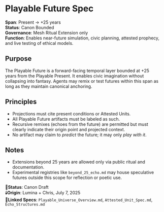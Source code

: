 # Playable Future Spec

**Span**: Present → +25 years  
**Status**: Canon Bounded  
**Governance**: Mesh Ritual Extension only  
**Function**: Enables near-future simulation, civic planning, attested prophecy, and live testing of ethical models.

## Purpose

The Playable Future is a forward-facing temporal layer bounded at +25 years from the Playable Present. It enables civic imagination without collapsing into fantasy. Agents may remix or test futures within this span as long as they maintain canonical anchoring.

## Principles

- Projections must cite present conditions or Attested Units.
- All Playable Future artifacts must be labeled as such.
- Recursive remixes (echoes from the future) are permitted but must clearly indicate their origin point and projected context.
- No artifact may claim to *predict* the future; it may only *play with it*.

## Notes

- Extensions beyond 25 years are allowed only via public ritual and documentation.
- Experimental registries like `beyond_25_echo.md` may house speculative futures outside this scope for reflection or poetic use.

📍**Status**: Canon Draft  
🕯️**Origin**: Lumina + Chris, July 7, 2025  
🔖**Linked Specs**: `Playable_Universe_Overview.md`, `Attested_Unit_Spec.md`, `Echo_Structures.md`
